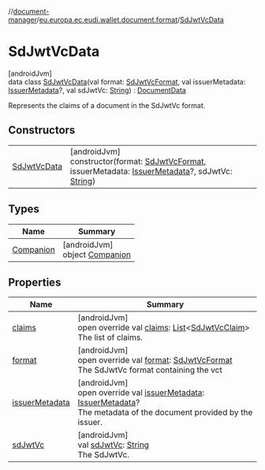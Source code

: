 //[document-manager](../../../index.md)/[eu.europa.ec.eudi.wallet.document.format](../index.md)/[SdJwtVcData](index.md)

# SdJwtVcData

[androidJvm]\
data class [SdJwtVcData](index.md)(val format: [SdJwtVcFormat](../-sd-jwt-vc-format/index.md), val
issuerMetadata: [IssuerMetadata](../../eu.europa.ec.eudi.wallet.document.metadata/-issuer-metadata/index.md)?,
val
sdJwtVc: [String](https://kotlinlang.org/api/latest/jvm/stdlib/kotlin-stdlib/kotlin/-string/index.html)) : [DocumentData](../-document-data/index.md)

Represents the claims of a document in the SdJwtVc format.

## Constructors

|                                   |                                                                                                                                                                                                                                                                                                             |
|-----------------------------------|-------------------------------------------------------------------------------------------------------------------------------------------------------------------------------------------------------------------------------------------------------------------------------------------------------------|
| [SdJwtVcData](-sd-jwt-vc-data.md) | [androidJvm]<br>constructor(format: [SdJwtVcFormat](../-sd-jwt-vc-format/index.md), issuerMetadata: [IssuerMetadata](../../eu.europa.ec.eudi.wallet.document.metadata/-issuer-metadata/index.md)?, sdJwtVc: [String](https://kotlinlang.org/api/latest/jvm/stdlib/kotlin-stdlib/kotlin/-string/index.html)) |

## Types

| Name | Summary |
|---|---|
| [Companion](-companion/index.md) | [androidJvm]<br>object [Companion](-companion/index.md) |

## Properties

| Name                                 | Summary                                                                                                                                                                                                                                  |
|--------------------------------------|------------------------------------------------------------------------------------------------------------------------------------------------------------------------------------------------------------------------------------------|
| [claims](claims.md)                  | [androidJvm]<br>open override val [claims](claims.md): [List](https://kotlinlang.org/api/latest/jvm/stdlib/kotlin-stdlib/kotlin.collections/-list/index.html)&lt;[SdJwtVcClaim](../-sd-jwt-vc-claim/index.md)&gt;<br>The list of claims. |
| [format](format.md)                  | [androidJvm]<br>open override val [format](format.md): [SdJwtVcFormat](../-sd-jwt-vc-format/index.md)<br>The SdJwtVc format containing the vct                                                                                           |
| [issuerMetadata](issuer-metadata.md) | [androidJvm]<br>open override val [issuerMetadata](issuer-metadata.md): [IssuerMetadata](../../eu.europa.ec.eudi.wallet.document.metadata/-issuer-metadata/index.md)?<br>The metadata of the document provided by the issuer.            |
| [sdJwtVc](sd-jwt-vc.md)              | [androidJvm]<br>val [sdJwtVc](sd-jwt-vc.md): [String](https://kotlinlang.org/api/latest/jvm/stdlib/kotlin-stdlib/kotlin/-string/index.html)<br>The SdJwtVc.                                                                              |
